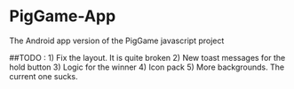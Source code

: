 # PigGame-App
The Android app version of the PigGame javascript project

##TODO : 
    1) Fix the layout. It is quite broken
    2) New toast messages for the hold button
    3) Logic for the winner
    4) Icon pack
    5) More backgrounds. The current one sucks.